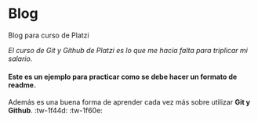 # Blog
Blog para curso de Platzi

*El curso de Git y Github de Platzi es lo que me hacía falta para triplicar mi salario.*
#### Este es un ejemplo para practicar como se debe hacer un formato de readme.
Además es una buena forma de aprender cada vez más sobre utilizar **Git y Github**. :tw-1f44d: :tw-1f60e: